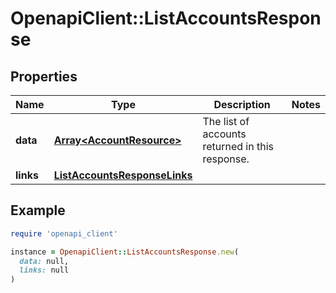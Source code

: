 # OpenapiClient::ListAccountsResponse

## Properties

| Name | Type | Description | Notes |
| ---- | ---- | ----------- | ----- |
| **data** | [**Array&lt;AccountResource&gt;**](AccountResource.md) | The list of accounts returned in this response.  |  |
| **links** | [**ListAccountsResponseLinks**](ListAccountsResponseLinks.md) |  |  |

## Example

```ruby
require 'openapi_client'

instance = OpenapiClient::ListAccountsResponse.new(
  data: null,
  links: null
)
```

